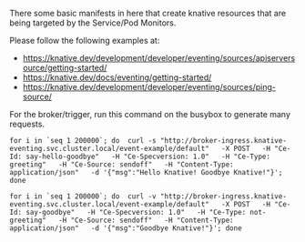 There some basic manifests in here that create knative resources that are being targeted by the Service/Pod Monitors.

Please follow the following examples at:
- https://knative.dev/development/developer/eventing/sources/apiserversource/getting-started/
- https://knative.dev/docs/eventing/getting-started/
- https://knative.dev/development/developer/eventing/sources/ping-source/


For the broker/trigger, run this command on the busybox to generate many requests.


```
for i in `seq 1 200000`; do  curl -s "http://broker-ingress.knative-eventing.svc.cluster.local/event-example/default"   -X POST   -H "Ce-Id: say-hello-goodbye"   -H "Ce-Specversion: 1.0"   -H "Ce-Type: greeting"   -H "Ce-Source: sendoff"   -H "Content-Type: application/json"   -d '{"msg":"Hello Knative! Goodbye Knative!"}'; done

for i in `seq 1 200000`; do  curl -v "http://broker-ingress.knative-eventing.svc.cluster.local/event-example/default"   -X POST   -H "Ce-Id: say-goodbye"   -H "Ce-Specversion: 1.0"   -H "Ce-Type: not-greeting"   -H "Ce-Source: sendoff"   -H "Content-Type: application/json"   -d '{"msg":"Goodbye Knative!"}'; done

```